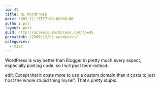 ```yaml
---
id: 45
title: Hi WordPress
date: 2009-12-17T17:08:00+00:00
author: pcl
layout: post
guid: http://pclewis.wordpress.com/?p=45
permalink: /2009/12/hi-wordpress/
categories:
  - misc
---
```

WordPress is way better than Blogger in pretty much every aspect, especially posting code, so I will post here instead.

edit: Except that it costs more to use a custom domain than it costs to just host the whole stupid thing myself. That&#8217;s pretty stupid.